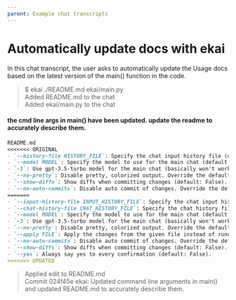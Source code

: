 ```yaml
---
parent: Example chat transcripts
---
```

# Automatically update docs with ekai

In this chat transcript, the user asks to automatically update the Usage docs based on the latest version of the main() function in the code.

<div class="chat-transcript" markdown="1">

> $ ekai ./README.md ekai/main.py  
> Added README.md to the chat  
> Added ekai/main.py to the chat  

#### the cmd line args in main() have been updated. update the readme to accurately describe them.  

```markdown
README.md
<<<<<<< ORIGINAL
- `--history-file HISTORY_FILE`: Specify the chat input history file (default: .ekai.history). Override the default with the environment variable `AIDER_HISTORY_FILE`.
- `--model MODEL`: Specify the model to use for the main chat (default: gpt-4). Override the default with the environment variable `AIDER_MODEL`.
- `-3`: Use gpt-3.5-turbo model for the main chat (basically won't work). No environment variable override.
- `--no-pretty`: Disable pretty, colorized output. Override the default with the environment variable `AIDER_PRETTY` (default: 1 for enabled, 0 for disabled).
- `--show-diffs`: Show diffs when committing changes (default: False). Override the default with the environment variable `AIDER_SHOW_DIFFS` (default: 0 for False, 1 for True).
- `--no-auto-commits`: Disable auto commit of changes. Override the default with the environment variable `AIDER_AUTO_COMMITS` (default: 1 for enabled, 0 for disabled).
=======
- `--input-history-file INPUT_HISTORY_FILE`: Specify the chat input history file (default: .ekai.input.history). Override the default with the environment variable `AIDER_INPUT_HISTORY_FILE`.
- `--chat-history-file CHAT_HISTORY_FILE`: Specify the chat history file (default: .ekai.chat.history.md). Override the default with the environment variable `AIDER_CHAT_HISTORY_FILE`.
- `--model MODEL`: Specify the model to use for the main chat (default: gpt-4). Override the default with the environment variable `AIDER_MODEL`.
- `-3`: Use gpt-3.5-turbo model for the main chat (basically won't work). No environment variable override.
- `--no-pretty`: Disable pretty, colorized output. Override the default with the environment variable `AIDER_PRETTY` (default: 1 for enabled, 0 for disabled).
- `--apply FILE`: Apply the changes from the given file instead of running the chat (debug).
- `--no-auto-commits`: Disable auto commit of changes. Override the default with the environment variable `AIDER_AUTO_COMMITS` (default: 1 for enabled, 0 for disabled).
- `--show-diffs`: Show diffs when committing changes (default: False). Override the default with the environment variable `AIDER_SHOW_DIFFS` (default: 0 for False, 1 for True).
- `--yes`: Always say yes to every confirmation (default: False).
>>>>>>> UPDATED
```

> Applied edit to README.md  
> Commit 024f45e ekai: Updated command line arguments in main() and updated README.md to accurately describe them.  

</div>
